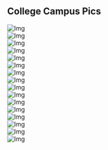 ## College Campus Pics

 <img src="./assets/Collegepic (1).jpg" alt="Img"/><br>
 <img src="./assets/Collegepic (2).jpg" alt="Img"/><br>
 <img src="./assets/Collegepic (3).jpg" alt="Img"/><br>
 <img src="./assets/Collegepic (5).jpg" alt="Img"/><br>
 <img src="./assets/Collegepic (6).jpg" alt="Img"/><br>
 <img src="./assets/Collegepic (7).jpg" alt="Img"/><br>
 <img src="./assets/Collegepic (8).jpg" alt="Img"/><br>
 <img src="./assets/Collegepic (9).jpg" alt="Img"/><br>
 <img src="./assets/Collegepic (10).jpg" alt="Img"/><br>
 <img src="./assets/Collegepic (13).jpg" alt="Img"/><br>
 <img src="./assets/Collegepic (16).jpg" alt="Img"/><br>
 <img src="./assets/Collegepic (17).jpg" alt="Img"/><br>
 <img src="./assets/Collegepic (18).jpg" alt="Img"/><br>
 <img src="./assets/Collegepic (24).jpg" alt="Img"/><br>
 <img src="./assets/Collegepic (27).jpg" alt="Img"/><br>
 <img src="./assets/Collegepic (31).jpg" alt="Img"/><br>